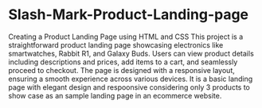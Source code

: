 # Slash-Mark-Product-Landing-page
Creating a Product Landing Page using HTML and CSS
This project is a straightforward product landing page showcasing electronics like smartwatches, Rabbit R1, and Galaxy Buds. Users can view product details including descriptions and prices, add items to a cart, and seamlessly proceed to checkout. The page is designed with a responsive layout, ensuring a smooth experience across various devices.
It is a basic landing page with elegant design and respoonsive considering only 3 products to show case as an sample landing page in an ecommerce website.
